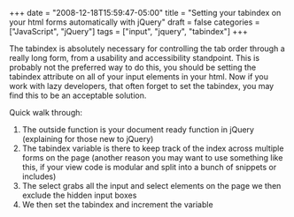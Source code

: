 +++
date = "2008-12-18T15:59:47-05:00"
title = "Setting your tabindex on your html forms automatically with jQuery"
draft = false
categories = ["JavaScript", "jQuery"]
tags = ["input", "jquery", "tabindex"]
+++

The tabindex is absolutely necessary for controlling the tab order
through a really long form, from a usability and accessibility
standpoint. This is probably not the preferred way to do this, you
should be setting the tabindex attribute on all of your input elements
in your html. Now if you work with lazy developers, that often forget to
set the tabindex, you may find this to be an acceptable solution.

Quick walk through:

1.  The outside function is your document ready function in jQuery
    (explaining for those new to jQuery)
2.  The tabindex variable is there to keep track of the index across
    multiple forms on the page (another reason you may want to use
    something like this, if your view code is modular and split into a
    bunch of snippets or includes)
3.  The select grabs all the input and select elements on the page we
    then exclude the hidden input boxes
4.  We then set the tabindex and increment the variable

<div>
  <script src="https://gist.github.com/jlcrow/b4710188c63523ac0adf.js"></script>
</div>
